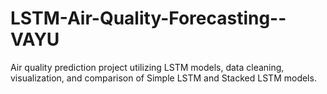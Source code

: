 # LSTM-Air-Quality-Forecasting--VAYU
 Air quality prediction project utilizing LSTM models, data cleaning, visualization, and comparison of Simple LSTM and Stacked LSTM models.
